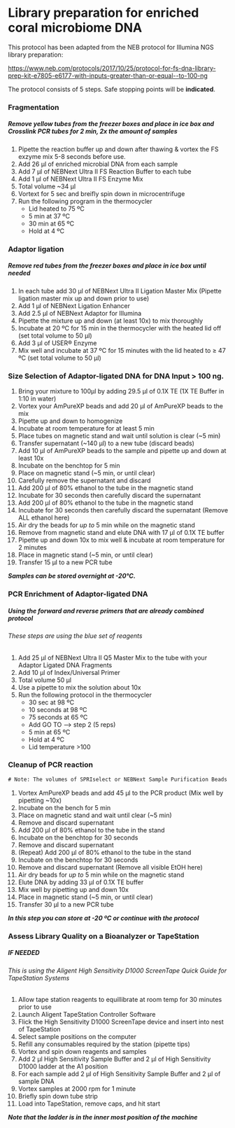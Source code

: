 # Library preparation for enriched coral microbiome DNA
This protocol has been adapted from the NEB protocol for Illumina NGS library preparation: 

https://www.neb.com/protocols/2017/10/25/protocol-for-fs-dna-library-prep-kit-e7805-e6177-with-inputs-greater-than-or-equal--to-100-ng

The protocol consists of 5 steps. Safe stopping points will be **indicated**. 

### Fragmentation
##### *Remove yellow tubes from the freezer boxes and place in ice box and Crosslink PCR tubes for 2 min, 2x the amount of samples*

1. Pipette the reaction buffer up and down after thawing & vortex the FS exzyme mix 5-8 seconds before use. 
2. Add 26 µl of enriched microbial DNA from each sample 
3. Add 7 µl of NEBNext Ultra II FS Reaction Buffer to each tube
3. Add 1 µl of NEBNext Ultra II FS Enzyme Mix
4. Total volume ~34 µl
5. Vortext for 5 sec and breifly spin down in microcentrifuge
6. Run the following program in the thermocycler
   -  Lid heated to 75 ºC
   -  5 min at 37 ºC
   -  30 min at 65 ºC
   -  Hold at 4 ºC 


### Adaptor ligation
##### *Remove red tubes from the freezer boxes and place in ice box until needed*

1. In each tube add 30 µl of NEBNext Ultra II Ligation Master Mix (Pipette ligation master mix up and down prior to use)
2. Add 1 µl of NEBNext Ligation Enhancer
3. Add 2.5 µl of NEBNext Adaptor for Illumina
4. Pipette the mixture up and down (at least 10x) to mix thoroughly
5. Incubate at 20 ºC for 15 min in the thermocycler with the heated lid off (set total volume to 50 µl)
6. Add 3 µl of USER® Enzyme
7. Mix well and incubate at 37 ºC for 15 minutes with the lid heated to ≥ 47 ºC (set total volume to 50 µl)
 

### Size Selection of Adaptor-ligated DNA for DNA Input > 100 ng.
1. Bring your mixture to 100µl by adding 29.5 µl of 0.1X TE (1X TE Buffer in 1:10 in water)
2. Vortex your AmPureXP beads and add 20 µl of AmPureXP beads to the mix
3. Pipette up and down to homogenize 
4. Incubate at room temperature for at least 5 min 
5. Place tubes on magnetic stand and wait until solution is clear (~5 min)
6. Transfer supernatant (~140 µl) to a new tube (discard beads)
7. Add 10 µl of AmPureXP beads to the sample and pipette up and down at least 10x
8. Incubate on the benchtop for 5 min 
9. Place on magnetic stand (~5 min, or until clear)
10. Carefully remove the supernatant and discard 
11. Add 200 µl of 80% ethanol to the tube in the magnetic stand
12. Incubate for 30 seconds then carefully discard the supernatant
13. Add 200 µl of 80% ethanol to the tube in the magnetic stand
12. Incubate for 30 seconds then carefully discard the supernatant (Remove ALL ethanol here)
13. Air dry the beads for *up to* 5 min while on the magnetic stand 
14. Remove from magnetic stand and elute DNA with 17 µl of 0.1X TE buffer
15. Pipette up and down 10x to mix well & incubate at room temperature for 2 minutes
16. Place in magnetic stand (~5 min, or until clear)
17. Transfer 15 µl to a new PCR tube 

***Samples can be stored overnight at -20°C.*** 


### PCR Enrichment of Adaptor-ligated DNA

##### *Using the forward and reverse primers that are already combined protocol*
###### These steps are using the blue set of reagents

1. Add 25 µl of NEBNext Ultra II Q5 Master Mix to the tube with your Adaptor Ligated DNA Fragments
2. Add 10 µl of Index/Universal Primer 
3. Total volume 50 µl 
4. Use a pipette to mix the solution about 10x 
5. Run the following protocol in the thermocycler 
   -  30 sec at 98 ºC
   -  10 seconds at 98 ºC
   -  75 seconds at 65 ºC
   -  Add GO TO --> step 2 (5 reps)
   -  5 min at 65 ºC 
   -  Hold at 4 ºC
   -  Lid temperature >100
   

### Cleanup of PCR reaction 

```diff
# Note: The volumes of SPRIselect or NEBNext Sample Purification Beads provided here are for use with the sample contained in the exact buffer at this step. AMPure XP beads can be used as well. If using AMPure XP beads, allow the beads to warm to room temperature for at least 30 minutes before use. These volumes may not work properly for a cleanup at a different step in the workflow. For cleanups of samples contained in different buffer conditions, the volumes may need to be experimentally determined. in gray
```
1. Vortex AmPureXP beads and add 45 µl to the PCR product (Mix well by pipetting ~10x)
2. Incubate on the bench for 5 min 
3. Place on magnetic stand and wait until clear (~5 min)
4. Remove and discard supernatant 
5. Add 200 µl of 80% ethanol to the tube in the stand 
6. Incubate on the benchtop for 30 seconds
7. Remove and discard supernatant 
8. (Repeat) Add 200 µl of 80% ethanol to the tube in the stand 
6. Incubate on the benchtop for 30 seconds
7. Remove and discard supernatant (Remove all visible EtOH here)
8. Air dry beads for *up to* 5 min while on the magnetic stand
9. Elute DNA by adding 33 µl of 0.1X TE buffer 
10. Mix well by pipetting up and down 10x 
11. Place in magnetic stand (~5 min, or until clear)
12. Transfer 30 µl to a new PCR tube 
  
  ***In this step you can store at -20 ºC or continue with the protocol***
   


### Assess Library Quality on a Bioanalyzer or TapeStation 
##### IF NEEDED 
###### This is using the Aligent High Sensitivity D1000 ScreenTape Quick Guide for TapeStation Systems

1. Allow tape station reagents to equillibrate at room temp for 30 minutes prior to use
2. Launch Aligent TapeStation Controller Software
3. Flick the High Sensitivity D1000 ScreenTape device and insert into nest of TapeStation 
4. Select sample positions on the computer
5. Refill any consumables required by the station (pipette tips)
6. Vortex and spin down reagents and samples 
7. Add 2 µl High Sensitivity Sample Buffer and 2 µl of High Sensitivity D1000 ladder at the A1 position 
8. For each sample add 2 µl of High Sensitivity Sample Buffer and 2 µl of sample DNA
9. Vortex samples at 2000 rpm for 1 minute
10. Briefly spin down tube strip 
11. Load into TapeStation, remove caps, and hit start

  ***Note that the ladder is in the inner most position of the machine***











